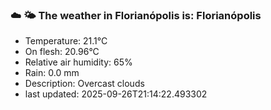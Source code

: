 ### ☁️ 🌤️  The weather in Florianópolis is: Florianópolis

- Temperature: 21.1°C
- On flesh: 20.96°C
- Relative air humidity: 65%
- Rain: 0.0 mm
- Description: Overcast clouds
- last updated: 2025-09-26T21:14:22.493302
